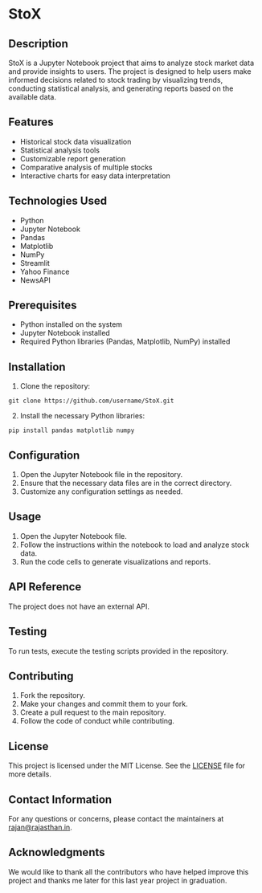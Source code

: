 # StoX

## Description
StoX is a Jupyter Notebook project that aims to analyze stock market data and provide insights to users. The project is designed to help users make informed decisions related to stock trading by visualizing trends, conducting statistical analysis, and generating reports based on the available data.

## Features
- Historical stock data visualization
- Statistical analysis tools
- Customizable report generation
- Comparative analysis of multiple stocks
- Interactive charts for easy data interpretation

## Technologies Used
- Python
- Jupyter Notebook
- Pandas
- Matplotlib
- NumPy
- Streamlit
- Yahoo Finance
- NewsAPI

## Prerequisites
- Python installed on the system
- Jupyter Notebook installed
- Required Python libraries (Pandas, Matplotlib, NumPy) installed

## Installation
1. Clone the repository:
```
git clone https://github.com/username/StoX.git
```
2. Install the necessary Python libraries:
```
pip install pandas matplotlib numpy
```

## Configuration
1. Open the Jupyter Notebook file in the repository.
2. Ensure that the necessary data files are in the correct directory.
3. Customize any configuration settings as needed.

## Usage
1. Open the Jupyter Notebook file.
2. Follow the instructions within the notebook to load and analyze stock data.
3. Run the code cells to generate visualizations and reports.

## API Reference
The project does not have an external API.

## Testing
To run tests, execute the testing scripts provided in the repository.

## Contributing
1. Fork the repository.
2. Make your changes and commit them to your fork.
3. Create a pull request to the main repository.
4. Follow the code of conduct while contributing.

## License
This project is licensed under the MIT License. See the [LICENSE](LICENSE) file for more details.

## Contact Information
For any questions or concerns, please contact the maintainers at [rajan@rajasthan.in](mailto:rajan@rajasthan.in).

## Acknowledgments
We would like to thank all the contributors who have helped improve this project and thanks me later for this last year project in graduation.
